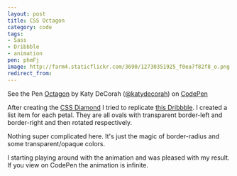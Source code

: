 ```yaml
---
layout: post
title: CSS Octagon
category: code
tags: 
- Sass
- Dribbble
- animation
pen: phmFj
image: http://farm4.staticflickr.com/3690/12730351925_f0ea7f82f8_o.png
redirect_from: 
---
```


<p data-height="400" data-theme-id="97" data-slug-hash="phmFj" data-user="katydecorah" data-default-tab="result" class='codepen'>See the Pen <a href='http://codepen.io/katydecorah/pen/phmFj'>Octagon</a> by Katy DeCorah (<a href='http://codepen.io/katydecorah'>@katydecorah</a>) on <a href='http://codepen.io'>CodePen</a></p>

After creating the [CSS Diamond](../diamond/) I tried to replicate [this Dribbble](http://dribbble.com/shots/1179097-Bloombox). I created a list item for each petal. They are all ovals with transparent border-left and border-right and then rotated respectively.

Nothing super complicated here. It's just the magic of border-radius and some transparent/opaque colors.

I starting playing around with the animation and was pleased with my result. If you view on CodePen the animation is infinite.